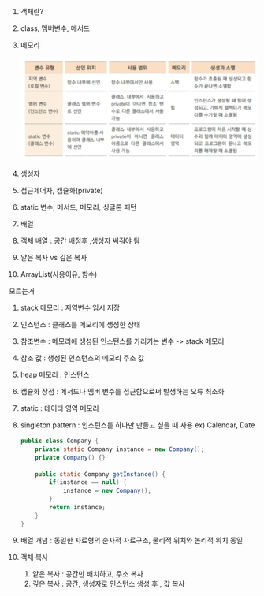 1. 객체란?

2. class, 멤버변수, 메서드

3. 메모리

   ![image-20220821125314036](md-images/image-20220821125314036.png)

4. 생성자

5. 접근제어자, 캡슐화(private) 

6. static 변수, 메서드, 메모리, 싱글톤 패턴

7. 배열

8. 객체 배열 : 공간 배정후 ,생성자 써줘야 됨

9. 얕은 복사 vs 깊은 복사

10. ArrayList(사용이유, 함수)

    

    













모르는거

1. stack 메모리 : 지역변수 임시 저장

2. 인스턴스 : 클래스를 메모리에 생성한 상태

3. 참조변수 : 메모리에 생성된 인스턴스를 가리키는 변수 -> stack 메모리

4. 참조 값 : 생성된 인스턴스의 메모리 주소 값

5. heap 메모리 : 인스턴스

6. 캡슐화 장점 : 메서드나 멤버 변수를 접근함으로써 발생하는 오류 최소화

7. static : 데이터 영역 메모리

8. singleton pattern : 인스턴스를 하나만 만들고 싶을 때 사용 ex) Calendar, Date

   ```java
   public class Company {
       private static Company instance = new Company();
       private Company() {}
       
       public static Company getInstance() {
           if(instance == null) {
               instance = new Company();
           }
           return instance;
       }
   }
   ```

   

9. 배열 개념 : 동일한 자료형의 순자적 자료구조, 물리적 위치와 논리적 위치 동일

10. 객체 복사
    1. 얕은 복사 : 공간만 배치하고, 주소 복사
    2. 깊은 복사 : 공간, 생성자로 인스턴스 생성 후 , 값 복사